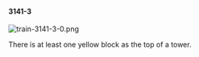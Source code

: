 #### 3141-3
![train-3141-3-0.png](https://github.com/lil-lab/nlvr/raw/master/nlvr/train/images/55/train-3141-3-0.png "train-3141-3-0.png")

There is at least one yellow block as the top of a tower.